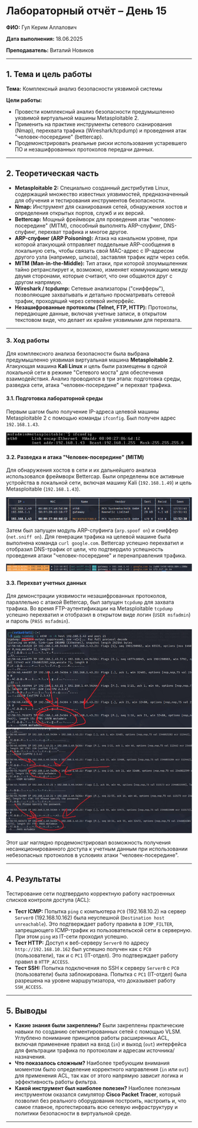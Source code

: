 
# Лабораторный отчёт – День 15


**ФИО:** Гул Керим Аллалович
 
**Дата выполнения:** 18.06.2025

**Преподаватель:** Виталий Новиков 


---

## 1. Тема и цель работы

**Тема:** Комплексный анализ безопасности уязвимой системы

**Цели работы:**

- Провести комплексный анализ безопасности предумышленно уязвимой виртуальной машины Metasploitable 2.
- Применить на практике инструменты сетевого сканирования (Nmap), перехвата трафика (Wireshark/tcpdump) и проведения атак "человек-посередине" (bettercap).
- Продемонстрировать реальные риски использования устаревшего ПО и незашифрованных протоколов передачи данных.

---

## 2. Теоретическая часть

*   **Metasploitable 2:** Специально созданный дистрибутив Linux, содержащий множество известных уязвимостей, предназначенный для обучения и тестирования инструментов безопасности.
*   **Nmap:** Инструмент для сканирования сетей, обнаружения хостов и определения открытых портов, служб и их версий.
*   **Bettercap:** Мощный фреймворк для проведения атак "человек-посередине" (MITM), способный выполнять ARP-спуфинг, DNS-спуфинг, перехват трафика и многое другое.
*   **ARP-спуфинг (ARP Poisoning):** Атака на канальном уровне, при которой атакующий отправляет поддельные ARP-сообщения в локальную сеть, чтобы связать свой MAC-адрес с IP-адресом другого узла (например, шлюза), заставляя трафик идти через себя.
*   **MITM (Man-in-the-Middle):** Тип атаки, при которой злоумышленник тайно ретранслирует и, возможно, изменяет коммуникацию между двумя сторонами, которые считают, что они общаются друг с другом напрямую.
*   **Wireshark / tcpdump:** Сетевые анализаторы ("снифферы"), позволяющие захватывать и детально просматривать сетевой трафик, проходящий через сетевой интерфейс.
*   **Незашифрованные протоколы (Telnet, FTP, HTTP):** Протоколы, передающие данные, включая учетные записи, в открытом текстовом виде, что делает их крайне уязвимыми для перехвата.

---

### 3. Ход работы

Для комплексного анализа безопасности была выбрана предумышленно уязвимая виртуальная машина **Metasploitable 2**. Атакующая машина **Kali Linux** и цель были размещены в одной локальной сети в режиме "Сетевого моста" для обеспечения взаимодействия. Анализ проводился в три этапа: подготовка среды, разведка сети, атака "человек-посередине" и перехват трафика.

#### 3.1. Подготовка лабораторной среды

Первым шагом было получение IP-адреса целевой машины Metasploitable 2 с помощью команды `ifconfig`. Был получен адрес `192.168.1.43`.

![IP-адрес Metasploitable 2](https://raw.githubusercontent.com/Nelass1c/practica-konvey/main/day15/screenshots/metasploitable_ip.jpg)

#### 3.2. Разведка и атака "Человек-посередине" (MITM)

Для обнаружения хостов в сети и их дальнейшего анализа использовался фреймворк Bettercap. Были определены все активные устройства в локальной сети, включая машину Kali (`192.168.1.49`) и цель Metasploitable (`192.168.1.43`).

![Обнаружение хостов в сети с помощью bettercap](https://raw.githubusercontent.com/Nelass1c/practica-konvey/main/day15/screenshots/network.jpg)

Затем был запущен модуль ARP-спуфинга (`arp.spoof on`) и сниффер (`net.sniff on`). Для генерации трафика на целевой машине была выполнена команда `curl google.com`. Bettercap успешно перехватил и отобразил DNS-трафик от цели, что подтвердило успешность проведения атаки "человек-посередине" и перенаправления трафика.

![Bettercap](https://raw.githubusercontent.com/Nelass1c/practica-konvey/main/day15/screenshots/bettercap.png)

#### 3.3. Перехват учетных данных

Для демонстрации уязвимости незашифрованных протоколов, параллельно с атакой Bettercap, был запущен `tcpdump` для захвата трафика. Во время FTP-аутентификации на Metasploitable `tcpdump` успешно перехватил и отобразил в открытом виде логин (`USER msfadmin`) и пароль (`PASS msfadmin`).

![Перехват FTP-аутентификации, часть 1](https://raw.githubusercontent.com/Nelass1c/practica-konvey/main/day15/screenshots/tcpdump1.jpg)
![Перехват FTP-аутентификации, часть 2](https://raw.githubusercontent.com/Nelass1c/practica-konvey/main/day15/screenshots/tcpdump2.jpg)

Этот шаг наглядно продемонстрировал возможность получения несанкционированного доступа к учетным данным при использовании небезопасных протоколов в условиях атаки "человек-посередине".

---

## 4. Результаты

Тестирование сети подтвердило корректную работу настроенных списков контроля доступа (ACL):
- **Тест ICMP:** Попытка `ping` с компьютера `PC0` (192.168.10.2) на сервер `Server0` (192.168.10.162) была неуспешной (`Destination host unreachable`). Это подтверждает работу правила в `ICMP_FILTER`, запрещающего ICMP-трафик из пользовательской сети в серверную. При этом `ping` из IT-сети проходил успешно.
- **Тест HTTP:** Доступ к веб-серверу `Server0` по адресу `http://192.168.10.162` был успешно получен как с `PC0` (пользователи), так и с `PC1` (IT-отдел). Это подтверждает работу правил в `HTTP_ACCESS`.
- **Тест SSH:** Попытка подключения по SSH к серверу `Server0` с `PC0` (пользователи) была заблокирована. Попытка с `PC1` (IT-отдел) была разрешена на уровне маршрутизатора, что доказывает работу `SSH_ACCESS`.

---

## 5. Выводы

- **Какие знания были закреплены?** Были закреплены практические навыки по созданию сегментированных сетей с помощью VLSM. Углублено понимание принципов работы расширенных ACL, включая применение правил на вход (`in`) и выход (`out`) интерфейса для фильтрации трафика по протоколам и адресам источника/назначения.
- **Что показалось сложным?** Наиболее требующим внимания моментом было определение корректного направления (`in` или `out`) для применения ACL, так как от этого напрямую зависит логика и эффективность работы фильтра.
- **Какой инструмент был наиболее полезен?** Наиболее полезным инструментом оказался симулятор **Cisco Packet Tracer**, который позволил без реального оборудования построить, настроить и, что самое главное, протестировать всю сетевую инфраструктуру и политики безопасности в виртуальной среде.

---
